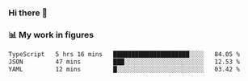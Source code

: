 ### Hi there 👋

### 📊 My work in figures

<!--START_SECTION:waka-->

```txt
TypeScript   5 hrs 16 mins   █████████████████████░░░░   84.05 %
JSON         47 mins         ███░░░░░░░░░░░░░░░░░░░░░░   12.53 %
YAML         12 mins         █░░░░░░░░░░░░░░░░░░░░░░░░   03.42 %
```

<!--END_SECTION:waka-->
